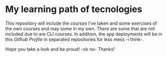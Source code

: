 # My learning path of tecnologies

This repository will include the _courses_ I've taken and some exercises of the own courses and may some in my own. There are some that are not included due to are CLI courses.
In addition, the app deployments will be in this _Github Profile_ in separated repositories for less mess -i think-.

Hope you take a look and be proud! -ok no-
Thanks!
